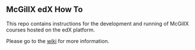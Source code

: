 <h2>McGillX edX How To</h2>

<p>This repo contains instructions for the development and running of McGillX courses hosted on the edX platform.</p>

<p>Please go to the <a href="https://github.com/McGillX/how-to/wiki">wiki</a> for more information.</p>
